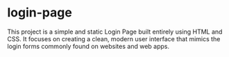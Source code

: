 # login-page
This project is a simple and static Login Page built entirely using HTML and CSS. It focuses on creating a clean, modern user interface that mimics the login forms commonly found on websites and web apps.
